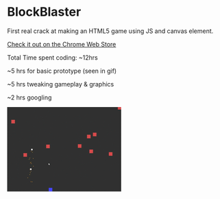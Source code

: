 # BlockBlaster
First real crack at making an HTML5 game using JS and canvas element.

[Check it out on the Chrome Web Store](https://chrome.google.com/webstore/detail/blockblaster/oefkkpljpfmafoljnknldnihghpmncpn)

Total Time spent coding: ~12hrs

  ~5 hrs for basic prototype (seen in gif)
  
  ~5 hrs tweaking gameplay & graphics
  
  ~2 hrs googling 
  
![ScreenShot](/ScreenShot.gif?raw=true)
